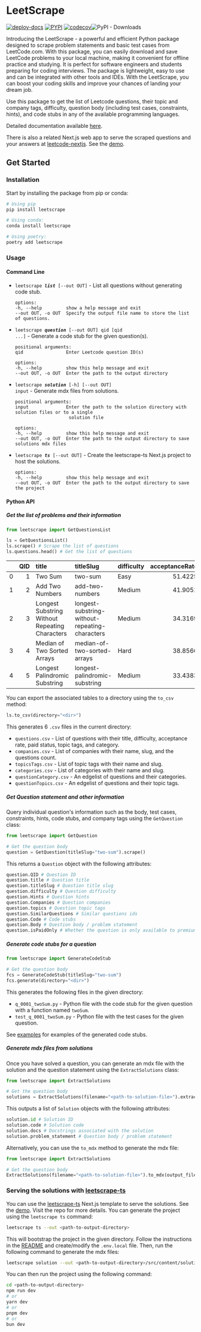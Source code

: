 # LeetScrape

[![deploy-docs](https://github.com/nikhil-ravi/LeetScrape/actions/workflows/pytest-and-docs.yml/badge.svg)](https://leetscrape.chowkabhara.com) [![PYPI](https://img.shields.io/pypi/v/leetscrape)](https://pypi.org/project/leetscrape/) [![codecov](https://codecov.io/gh/nikhil-ravi/LeetScrape/branch/main/graph/badge.svg?token=GWOVLPYSUA)](https://codecov.io/gh/nikhil-ravi/LeetScrape)![PyPI - Downloads](https://img.shields.io/pypi/dm/leetscrape)

Introducing the LeetScrape - a powerful and efficient Python package designed to scrape problem statements and basic test cases from LeetCode.com. With this package, you can easily download and save LeetCode problems to your local machine, making it convenient for offline practice and studying. It is perfect for software engineers and students preparing for coding interviews. The package is lightweight, easy to use and can be integrated with other tools and IDEs. With the LeetScrape, you can boost your coding skills and improve your chances of landing your dream job.

Use this package to get the list of Leetcode questions, their topic and company tags, difficulty, question body (including test cases, constraints, hints), and code stubs in any of the available programming languages.

Detailed documentation available [here](https://leetscrape.chowkabhara.com/).

There is also a related Next.js web app to serve the scraped questions and your answers at [leetcode-nextjs](https://github.com/nikhil-ravi/leetscrape-ts). See the [demo](https://scuffedcode.chowkabhara.com/).

## Get Started

### Installation

Start by installing the package from pip or conda:

```bash
# Using pip
pip install leetscrape

# Using conda:
conda install leetscrape

# Using poetry:
poetry add leetscrape
```

### Usage

#### Command Line

* <code>leetscrape <i><b>list</b></i> [--out OUT]</code> - List all questions without generating code stub.

    ```
    options:
    -h, --help         show a help message and exit
    --out OUT, -o OUT  Specify the output file name to store the list of questions.
    ```
* <code>leetscrape <i><b>question</b></i> [--out OUT] qid [qid ...]</code> - Generate a code stub for the given question(s).

    ```
    positional arguments:
    qid                Enter Leetcode question ID(s)

    options:
    -h, --help         show this help message and exit
    --out OUT, -o OUT  Enter the path to the output directory
    ```
* <code>leetscrape <i><b>solution</b></i> [-h] [--out OUT] input</code> - Generate mdx files from solutions.

    ```
    positional arguments:
    input              Enter the path to the solution directory with solution files or to a single
                        solution file

    options:
    -h, --help         show this help message and exit
    --out OUT, -o OUT  Enter the path to the output directory to save solutions mdx files
    ```
* <code>leetscrape <i><b>ts</b></i> [--out OUT]</code> - Create the leetscrape-ts Next.js project to host the solutions.

    ```
    options:
    -h, --help         show this help message and exit
    --out OUT, -o OUT  Enter the path to the output directory to save the project
    ```

#### Python API

##### Get the list of problems and their information

```python
from leetscrape import GetQuestionsList

ls = GetQuestionsList()
ls.scrape() # Scrape the list of questions
ls.questions.head() # Get the list of questions
```

|    |   QID | title                                          | titleSlug                                      | difficulty   |   acceptanceRate | paidOnly   | topicTags                              | categorySlug   |
|---:|------:|:-----------------------------------------------|:-----------------------------------------------|:-------------|-----------------:|:-----------|:---------------------------------------|:---------------|
|  0 |     1 | Two Sum                                        | two-sum                                        | Easy         |          51.4225 | False      | array,hash-table                       | algorithms     |
|  1 |     2 | Add Two Numbers                                | add-two-numbers                                | Medium       |          41.9051 | False      | linked-list,math,recursion             | algorithms     |
|  2 |     3 | Longest Substring Without Repeating Characters | longest-substring-without-repeating-characters | Medium       |          34.3169 | False      | hash-table,string,sliding-window       | algorithms     |
|  3 |     4 | Median of Two Sorted Arrays                    | median-of-two-sorted-arrays                    | Hard         |          38.8566 | False      | array,binary-search,divide-and-conquer | algorithms     |
|  4 |     5 | Longest Palindromic Substring                  | longest-palindromic-substring                  | Medium       |          33.4383 | False      | string,dynamic-programming             | algorithms     |

You can export the associated tables to a directory using the `to_csv` method:

```python
ls.to_csv(directory="<dir>")
```
This generates 6 `.csv` files in the current directory:
- `questions.csv` - List of questions with their title, difficulty, acceptance rate, paid status, topic tags, and category.
- `companies.csv` - List of companies with their name, slug, and the questions count.
- `topicsTags.csv` - List of topic tags with their name and slug.
- `categories.csv` - List of categories with their name and slug.
- `questionCategory.csv` - An edgelist of questions and their categories.
- `questionTopics.csv` - An edgelist of questions and their topic tags.

##### Get Question statement and other information

Query individual question's information such as the body, test cases, constraints, hints, code stubs, and company tags using the `GetQuestion` class:

```python
from leetscrape import GetQuestion

# Get the question body
question = GetQuestion(titleSlug="two-sum").scrape()
```

This returns a `Question` object with the following attributes:

```python
question.QID # Question ID
question.title # Question title
question.titleSlug # Question title slug
question.difficulty # Question difficulty
question.Hints # Question hints
question.Companies # Question companies
question.topics # Question topic tags
question.SimilarQuestions # Similar questions ids
question.Code # Code stubs
question.Body # Question body / problem statement
question.isPaidOnly # Whether the question is only available to premium users of Leetcode
```

##### Generate code stubs for a question

```python
from leetscrape import GenerateCodeStub

# Get the question body
fcs = GenerateCodeStub(titleSlug="two-sum")
fcs.generate(directory="<dir>")
```
This generates the following files in the given directory:
- `q_0001_twoSum.py` - Python file with the code stub for the given question with a function named `twoSum`.
- `test_q_0001_twoSum.py` - Python file with the test cases for the given question.

See [examples](./example/solutions/) for examples of the generated code stubs.

##### Generate mdx files from solutions

Once you have solved a question, you can generate an mdx file with the solution and the question statement using the `ExtractSolutions` class:

```python
from leetscrape import ExtractSolutions

# Get the question body
solutions = ExtractSolutions(filename="<path-to-solution-file>").extract()
```
This outputs a list of `Solution` objects with the following attributes:

```python
solution.id # Solution ID
solution.code # Solution code
solution.docs # Docstrings associated with the solution
solution.problem_statement # Question body / problem statement
```

Alternatively, you can use the `to_mdx` method to generate the mdx file:

```python
from leetscrape import ExtractSolutions

# Get the question body
ExtractSolutions(filename="<path-to-solution-file>").to_mdx(output_filename="<path-to-output-file>")
```

### Serving the solutions with [leetscrape-ts](https://github.com/nikhil-ravi/leetscrape-ts)

You can use the [leetscrape-ts](https://github.com/nikhil-ravi/leetscrape-ts) Next.js template to serve the solutions. See the [demo](https://scuffedcode.chowkabhara.com/). Visit the repo for more details. You can generate the project using the `leetscrape ts` command:

```bash
leetscrape ts --out <path-to-output-directory>
```
This will bootstrap the project in the given directory. Follow the instructions in the [README](https://github.com/nikhil-ravi/leetscrape-ts/blob/main/README.md) and create/modify the `.env.local` file. Then, run the following command to generate the mdx files:

```bash
leetscrape solution --out <path-to-output-directory>/src/content/solutions <path-to-your-python-solution-directory>
```

You can then run the project using the following command:

```bash
cd <path-to-output-directory>
npm run dev
# or
yarn dev
# or
pnpm dev
# or
bun dev
```